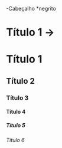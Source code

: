 -Cabeçalho
*negrito

# Título 1 -> <h1>Título 1 </h1>
## Título 2
### Título 3
#### Título 4
##### Título 5
###### Título 6

<h1></h1>
